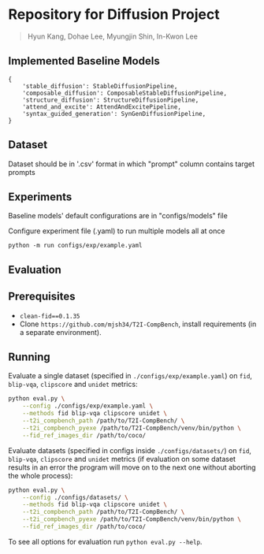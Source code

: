 # Repository for Diffusion Project
> Hyun Kang, Dohae Lee, Myungjin Shin, In-Kwon Lee

## Implemented Baseline Models
```
{
	'stable_diffusion': StableDiffusionPipeline,
	'composable_diffusion': ComposableStableDiffusionPipeline,
	'structure_diffusion': StructureDiffusionPipeline,
	'attend_and_excite': AttendAndExcitePipeline,
	'syntax_guided_generation': SynGenDiffusionPipeline,
}
```

## Dataset
Dataset should be in '.csv' format in which "prompt" column contains target prompts

## Experiments
Baseline models' default configurations are in "configs/models" file

Configure experiment file (.yaml) to run multiple models all at once

```
python -m run configs/exp/example.yaml
```

## Evaluation
## Prerequisites
- `clean-fid==0.1.35`
- Clone `https://github.com/mjsh34/T2I-CompBench`, install requirements (in a separate environment).

## Running
Evaluate a single dataset (specified in `./configs/exp/example.yaml`) on `fid`, `blip-vqa`, `clipscore` and `unidet` metrics:
``` sh
python eval.py \
    --config ./configs/exp/example.yaml \
    --methods fid blip-vqa clipscore unidet \
    --t2i_compbench_path /path/to/T2I-CompBench/ \
    --t2i_compbench_pyexe /path/to/T2I-CompBench/venv/bin/python \
    --fid_ref_images_dir /path/to/coco/
```

Evaluate datasets (specified in configs inside `./configs/datasets/`) on `fid`, `blip-vqa`, `clipscore` and `unidet` metrics (if evaluation on some dataset results in an error the program will move on to the next one without aborting the whole process):
``` sh
python eval.py \
    --config ./configs/datasets/ \
    --methods fid blip-vqa clipscore unidet \
    --t2i_compbench_path /path/to/T2I-CompBench/ \
    --t2i_compbench_pyexe /path/to/T2I-CompBench/venv/bin/python \
    --fid_ref_images_dir /path/to/coco/
```

To see all options for evaluation run `python eval.py --help`.

<!-- # Concept-Diffusion

> Hyun Kang, Dohae Lee, Myungjin Shin, In-Kwon Lee
> 
> Yonsei University
>
> Recent advancements in Text-to-Image (T2I) diffusion models have demonstrated impressive success in generating high-quality images with zero-shot generalization capabilities. Yet, current models struggle to closely adhere to prompt semantics, often misrepresenting or overlooking specific attributes. To address this, we propose a simple, training-free approach that modulates the guidance direction of diffusion models during inference. We first decompose the prompt semantics into a set of concepts, and monitor the guidance trajectory in relation to each concept. Our key observation is that deviations in model's adherence to prompt semantics are highly correlated with divergence of the guidance from one or more of these concepts. Based on this observation, we devise a technique to steer the guidance direction towards any concept from which the model diverges. Extensive experimentation validates that our method improves the semantic alignment of images generated by diffusion models in response to prompts.

<a href="https://arxiv.org/0000.00000"><img src="https://img.shields.io/badge/arXiv-2301.13826-b31b1b.svg" height=20.5></a>
<a href="https://conceptdiffusion.github.io/"><img src="https://img.shields.io/static/v1?label=Project&message=Website&color=red" height=20.5></a> 

<p align="center">
<img src="samples/teaser.png" width="800px"/>  
</p>

## Description
This is the official codebase for **Semantic Guidance Tuning for Text-To-Image Diffusion Models**.

## Setup
### Environment
Following lines setup an environment
```
conda create -n concept_diff --file python=3.9
conda activate concept_diff
```
To install required packages,
```
pip install -r requirements.txt
```

## Usage
To generate an image, you can simply run the `run.py` script with following arguments
```
python -m run <prompt> <subjects> --seed <seed>
```
- _prompt_ (str): prompt text to generate an image e.g., "a red book and a brown dog".
- _subjects_ (str): subjects in the prompt separated by comma (,) e.g., "a red book, a brown dog"
- _seed_ (int \*optional\*): random seed to generate latent noise e.g., "20231204"

Hyperparameters for Concept Diffusion is stored in `configs/default.yaml`
- _concept_guidance_scale_ (float): guidance scale for concept guidance term
- _threshold_\[subject|abstract\]_ (float or "auto"): threshold cosine similarity between main score and concept score for applying concept guidance.
- _upper_bound_ (float): upperbound threshold similarity between main score and concept score for applying concept guidance.  

## Acknowledgement
This code is built upon [diffusers](https://github.com/huggingface/diffusers) and [Perp-Neg](https://github.com/Perp-Neg/Perp-Neg-stablediffusion).

## Citation
If you use this code for your research, please cite the following work: 
 -->
